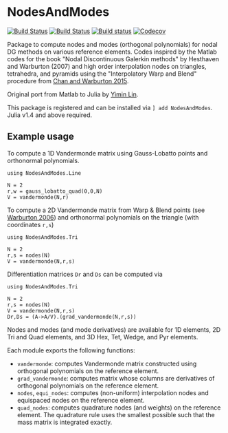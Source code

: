 # NodesAndModes
[![Build Status](https://travis-ci.com/jlchan/NodesAndModes.jl.svg?branch=master)](https://travis-ci.com/jlchan/NodesAndModes.jl)
[![Build Status](https://ci.appveyor.com/api/projects/status/github/jlchan/NodesAndModes.jl?svg=true)](https://ci.appveyor.com/project/jlchan/NodesAndModes-jl)
[![Build status](https://github.com/jlchan/NodesAndModes.jl/workflows/CI/badge.svg)](https://github.com/jlchan/NodesAndModes.jl/actions)
[![Codecov](https://codecov.io/gh/jlchan/NodesAndModes.jl/branch/master/graph/badge.svg)](https://codecov.io/gh/jlchan/NodesAndModes.jl)

Package to compute nodes and modes (orthogonal polynomials) for nodal DG methods on various reference elements. Codes inspired by the Matlab codes for the book "Nodal Discontinuous Galerkin methods" by Hesthaven and Warburton (2007) and high order interpolation nodes on triangles, tetrahedra, and pyramids using the "Interpolatory Warp and Blend" procedure from [Chan and Warburton 2015](https://epubs.siam.org/doi/abs/10.1137/141000105).

Original port from Matlab to Julia by [Yimin Lin](https://github.com/yiminllin).

This package is registered and can be installed via `] add NodesAndModes`. Julia v1.4 and above required.

## Example usage

To compute a 1D Vandermonde matrix using Gauss-Lobatto points and orthonormal polynomials.
```
using NodesAndModes.Line

N = 2
r,w = gauss_lobatto_quad(0,0,N)
V = vandermonde(N,r)
```

To compute a 2D Vandermonde matrix from Warp & Blend points (see [Warburton 2006](http://dx.doi.org/10.1007/s10665-006-9086-6)) and orthonormal polynomials on the triangle (with coordinates `r,s`)
```
using NodesAndModes.Tri

N = 2
r,s = nodes(N)
V = vandermonde(N,r,s)
```
Differentiation matrices `Dr` and `Ds` can be computed via
```
using NodesAndModes.Tri

N = 2
r,s = nodes(N)
V = vandermonde(N,r,s)
Dr,Ds = (A->A/V).(grad_vandermonde(N,r,s))
```

Nodes and modes (and mode derivatives) are available for 1D elements, 2D Tri and Quad elements, and 3D Hex, Tet, Wedge, and Pyr elements.

Each module exports the following functions:
- `vandermonde`: computes Vandermonde matrix constructed using orthogonal polynomials on the reference element.
- `grad_vandermonde`: computes matrix whose columns are derivatives of orthogonal polynomials on the reference element.
- `nodes`, `equi_nodes`: computes (non-uniform) interpolation nodes and equispaced nodes on the reference element.
- `quad_nodes`: computes quadrature nodes (and weights) on the reference element. The quadrature rule uses the smallest possible such that the mass matrix is integrated exactly.
